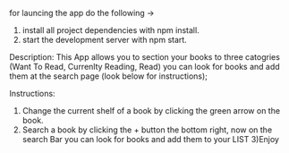 for launcing the app do the following ->
1) install all project dependencies with npm install.
2) start the development server with npm start.

Description: 
This App allows you to section your books to three catogries (Want To Read, Currenlty Reading, Read)
you can look for books and add them at the search page (look below for instructions);


Instructions: 
1) Change the current shelf of a book by clicking the green arrow on the book.
2) Search a book by clicking the + button the bottom right, now on the search Bar you can look for books and add them to your LIST
3)Enjoy





